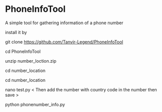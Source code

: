 # PhoneInfoTool
A simple tool for gathering information of a phone number

install it by 

git clone https://github.com/Tanvir-Legend/PhoneInfoTool

cd PhoneInfoTool

unzip number_loction.zip

cd number_location

cd number_location

nano test.py < Then add the number with country code in the number then save >

python phonenumber_info.py

